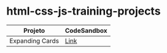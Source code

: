 # html-css-js-training-projects

Projeto    | CodeSandbox
--------- | ------
Expanding Cards | [Link](https://o8sdu.csb.app/)

